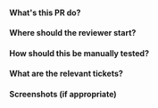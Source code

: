 #### What's this PR do?
#### Where should the reviewer start?
#### How should this be manually tested?
#### What are the relevant tickets?
#### Screenshots (if appropriate)
